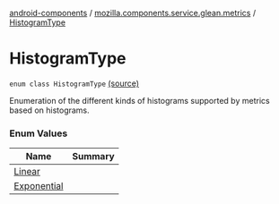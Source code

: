 [android-components](../../index.md) / [mozilla.components.service.glean.metrics](../index.md) / [HistogramType](./index.md)

# HistogramType

`enum class HistogramType` [(source)](https://github.com/mozilla-mobile/android-components/blob/master/components/service/glean/src/main/java/mozilla/components/service/glean/metrics/HistogramType.kt#L10)

Enumeration of the different kinds of histograms supported by metrics based on histograms.

### Enum Values

| Name | Summary |
|---|---|
| [Linear](-linear.md) |  |
| [Exponential](-exponential.md) |  |
